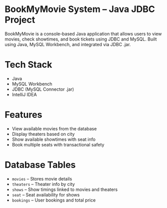 # BookMyMovie System – Java JDBC Project

BookMyMovie is a console-based Java application that allows users to view movies, check showtimes, and book tickets using JDBC and MySQL.
 Built using Java, MySQL Workbench, and integrated via JDBC .jar.

# Tech Stack
- Java
- MySQL Workbench
- JDBC (MySQL Connector .jar)
- IntelliJ IDEA

# Features
- View available movies from the database
- Display theaters based on city
- Show available showtimes with seat info
- Book multiple seats with transactional safety

# Database Tables
- `movies` – Stores movie details
- `theaters` – Theater info by city
- `shows` – Show timings linked to movies and theaters
- `seat` – Seat availability for shows
- `bookings` – User bookings and total price


